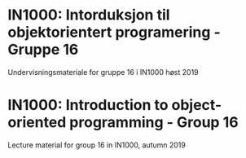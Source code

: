

# IN1000: Intorduksjon til objektorientert programering - Gruppe 16  

Undervisningsmateriale for gruppe 16 i IN1000 høst 2019

# IN1000: Introduction to object-oriented programming - Group 16  

Lecture material for group 16 in IN1000, autumn 2019
